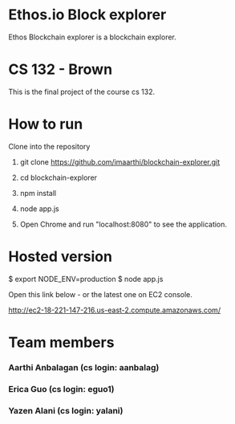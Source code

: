 # Ethos.io Block explorer

Ethos Blockchain explorer is a blockchain explorer.

# CS 132 - Brown

This is the final project of the course cs 132.

# How to run

Clone into the repository 

1. git clone https://github.com/imaarthi/blockchain-explorer.git

2. cd blockchain-explorer

3. npm install

4. node app.js

5. Open Chrome and run "localhost:8080" to see the application.


# Hosted version

$ export NODE_ENV=production
$ node app.js

Open this link below - or the latest one on EC2 console.

http://ec2-18-221-147-216.us-east-2.compute.amazonaws.com/


# Team members

### Aarthi Anbalagan (cs login: aanbalag)
### Erica Guo (cs login: eguo1)
### Yazen Alani (cs login: yalani)
